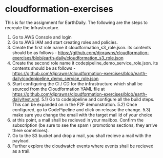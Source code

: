 # cloudformation-exercises

This is for the assignment for EarthDaily. The following are the steps to recreate the Infrastructure.
1) Go to AWS Console and login
2) Go to AWS IAM and start creating roles and policies.
3) Create the first role name it cloudformation_s3_role.json. its contents should be as follows - https://github.com/djprawns/cloudformation-exercises/blob/earth-daily/cloudformation_s3_role.json
4) Create the second role name it codepipeline_demo_service_role.json. its contents should be as follows - https://github.com/djprawns/cloudformation-exercises/blob/earth-daily/codepipeline_demo_service_role.json
5) Start configuring the CI / CD for the infrastructure which shall be sourced from the Cloudformation YAML file at https://github.com/djprawns/cloudformation-exercises/blob/earth-daily/test.yml.
  5.1) Go to codepipeline and configure all the build steps. This can be expanded on in the F2F demonstration.
  5.2) Once configured, go to CodePipeline and click on release the change.
  5.3) make sure you change the email with the target mail id of your choice
6) at this point, a mail shall be recieved in your mailbox. Confirm the subscription (be sure to see the spam / promotions sections, they arrive there sometimes).
7) Go to the S3 bucket and drop a mail, you shall recieve a mail with the payload.
8) Further explore the cloudwatch events where events shall be recieved as a trail.
